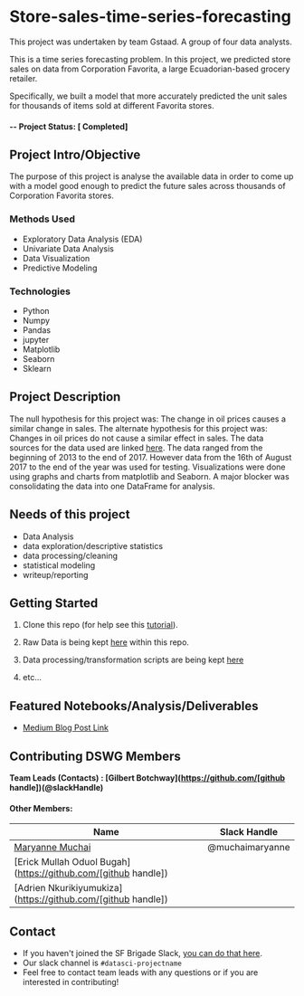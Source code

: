 # Store-sales-time-series-forecasting
This project was undertaken by team Gstaad. A group of four data analysts.

This is a time series forecasting problem. In this project, we predicted store sales on data from Corporation Favorita, a large Ecuadorian-based grocery retailer.

Specifically, we built a model that more accurately predicted the unit sales for thousands of items sold at different Favorita stores.

#### -- Project Status: [ Completed]

## Project Intro/Objective
The purpose of this project is analyse the available data in order to come up with a model good enough to predict the future sales across thousands of Corporation Favorita stores.

### Methods Used
* Exploratory Data Analysis (EDA)
* Univariate Data Analysis
* Data Visualization
* Predictive Modeling


### Technologies
* Python
* Numpy
* Pandas
* jupyter
* Matplotlib
* Seaborn
* Sklearn

## Project Description
The null hypothesis for this project was: 
The change in oil prices causes a similar change in sales.
The alternate hypothesis for this project was:
Changes in oil prices do not cause a similar effect in sales.
The data sources for the data used are linked [here](https://github.com/muchaimaryanne/store-sales-time-series-forecasting/blob/main/store-sales-time-series-forecasting.zip). The data ranged from the beginning of 2013 to the end of 2017. However data from the 16th of August 2017 to the end of the year was used for testing. Visualizations were done using graphs and charts from matplotlib and Seaborn. A major blocker was consolidating the data into one DataFrame for analysis.

## Needs of this project

- Data Analysis
- data exploration/descriptive statistics
- data processing/cleaning
- statistical modeling
- writeup/reporting


## Getting Started

1. Clone this repo (for help see this [tutorial](https://help.github.com/articles/cloning-a-repository/)).
2. Raw Data is being kept [here](https://github.com/muchaimaryanne/store-sales-time-series-forecasting/blob/main/store-sales-time-series-forecasting.ipynb) within this repo.
  
3. Data processing/transformation scripts are being kept [here](https://github.com/muchaimaryanne/store-sales-time-series-forecasting.git)
4. etc...  

## Featured Notebooks/Analysis/Deliverables
* [Medium Blog Post Link](https://medium.com/@muchaimaryanne/corporation-favorita-sales-time-series-forecasting-17c6ac6bf9da)

## Contributing DSWG Members

**Team Leads (Contacts) : [Gilbert Botchway](https://github.com/[github handle])(@slackHandle)**

#### Other Members:

|Name     |  Slack Handle   | 
|---------|-----------------|
|[Maryanne Muchai](https://github.com/muchaimaryanne])| @muchaimaryanne       |
|[Erick Mullah Oduol Bugah](https://github.com/[github handle]) |        |
|[Adrien Nkurikiyumukiza](https://github.com/[github handle]) |        |

## Contact
* If you haven't joined the SF Brigade Slack, [you can do that here](http://c4sf.me/slack).  
* Our slack channel is `#datasci-projectname`
* Feel free to contact team leads with any questions or if you are interested in contributing!